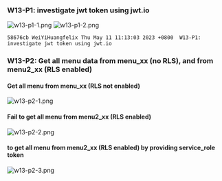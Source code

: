 ### W13-P1: investigate jwt token using jwt.io
![w13-p1-1.png](https://boadkpezbkrextxfzgiw.supabase.co/storage/v1/object/public/demo-26/md_img/w13-p1-1.png)
![w13-p1-2.png](https://boadkpezbkrextxfzgiw.supabase.co/storage/v1/object/public/demo-26/md_img/w13-p1-2.png)
```
58676cb WeiYiHuangfelix Thu May 11 11:13:03 2023 +0800  W13-P1: investigate jwt token using jwt.io
```
### W13-P2: Get all menu data from menu_xx (no RLS), and from menu2_xx (RLS enabled)
 
#### Get all menu from menu_xx (RLS not enabled)
![w13-p2-1.png](https://boadkpezbkrextxfzgiw.supabase.co/storage/v1/object/public/demo-26/md_img/w13-p2-1.png)

#### Fail to get all menu from menu2_xx (RLS enabled)
![w13-p2-2.png](https://boadkpezbkrextxfzgiw.supabase.co/storage/v1/object/public/demo-26/md_img/w13-p2-2.png)

#### to get all menu from menu2_xx (RLS enabled) by providing service_role token
![w13-p2-3.png](https://boadkpezbkrextxfzgiw.supabase.co/storage/v1/object/public/demo-26/md_img/w13-p2-3.png)
```
